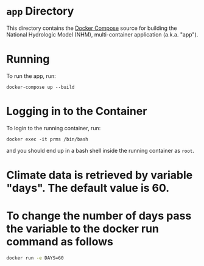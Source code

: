 # `app` Directory

This directory contains the [Docker Compose](https://docs.docker.com/compose/) source for building the National Hydrologic Model (NHM), multi-container application (a.k.a. "app").

# Running

To run the app, run:

```
docker-compose up --build
```

# Logging in to the Container

To login to the running container, run:

```
docker exec -it prms /bin/bash
```

and you should end up in a bash shell inside the running container as `root`.

# Climate data is retrieved by variable "days".  The default value is 60. 
# To change the number of days pass the variable to the docker run command as follows

```bash
docker run -e DAYS=60
```
